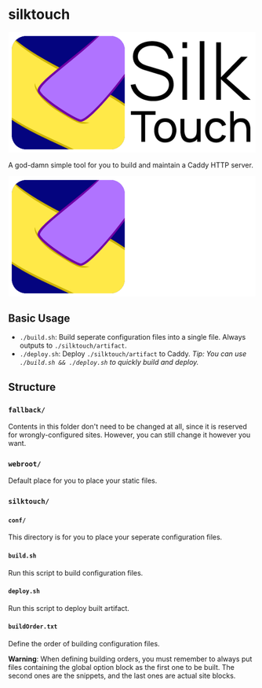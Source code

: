# silktouch
![Black text](icons/silktouch_withText.png)

A god-damn simple tool for you to build and maintain a Caddy HTTP server.

![White text](icons/silktouch_withText_white.png)

## Basic Usage
* ```./build.sh```: Build seperate configuration files into a single file. Always outputs to ```./silktouch/artifact```.
* ```./deploy.sh```: Deploy ```./silktouch/artifact``` to Caddy.
_Tip: You can use ```./build.sh && ./deploy.sh``` to quickly build and deploy._

## Structure
### ```fallback/```
Contents in this folder don't need to be changed at all, since it is reserved for wrongly-configured sites. However, you can still change it however you want.

### ```webroot/```
Default place for you to place your static files.

### ```silktouch/```
#### ```conf/```
This directory is for you to place your seperate configuration files.

#### ```build.sh```
Run this script to build configuration files.

#### ```deploy.sh```
Run this script to deploy built artifact.

#### ```buildOrder.txt```
Define the order of building configuration files.

**Warning**: When defining building orders, you must remember to always put files containing the global option block as the first one to be built. The second ones are the snippets, and the last ones are actual site blocks.
